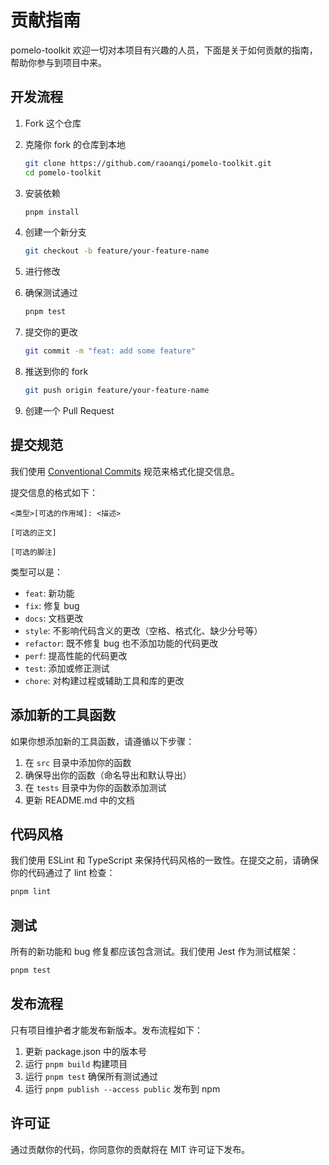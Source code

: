 # 贡献指南

pomelo-toolkit 欢迎一切对本项目有兴趣的人员，下面是关于如何贡献的指南，帮助你参与到项目中来。

## 开发流程

1. Fork 这个仓库
2. 克隆你 fork 的仓库到本地

   ```bash
   git clone https://github.com/raoanqi/pomelo-toolkit.git
   cd pomelo-toolkit
   ```

3. 安装依赖

   ```bash
   pnpm install
   ```

4. 创建一个新分支

   ```bash
   git checkout -b feature/your-feature-name
   ```

5. 进行修改
6. 确保测试通过

   ```bash
   pnpm test
   ```

7. 提交你的更改

   ```bash
   git commit -m "feat: add some feature"
   ```

8. 推送到你的 fork

   ```bash
   git push origin feature/your-feature-name
   ```

9. 创建一个 Pull Request

## 提交规范

我们使用 [Conventional Commits](https://www.conventionalcommits.org/) 规范来格式化提交信息。

提交信息的格式如下：

```text
<类型>[可选的作用域]: <描述>

[可选的正文]

[可选的脚注]
```

类型可以是：

- `feat`: 新功能
- `fix`: 修复 bug
- `docs`: 文档更改
- `style`: 不影响代码含义的更改（空格、格式化、缺少分号等）
- `refactor`: 既不修复 bug 也不添加功能的代码更改
- `perf`: 提高性能的代码更改
- `test`: 添加或修正测试
- `chore`: 对构建过程或辅助工具和库的更改

## 添加新的工具函数

如果你想添加新的工具函数，请遵循以下步骤：

1. 在 `src` 目录中添加你的函数
2. 确保导出你的函数（命名导出和默认导出）
3. 在 `tests` 目录中为你的函数添加测试
4. 更新 README.md 中的文档

## 代码风格

我们使用 ESLint 和 TypeScript 来保持代码风格的一致性。在提交之前，请确保你的代码通过了 lint 检查：

```bash
pnpm lint
```

## 测试

所有的新功能和 bug 修复都应该包含测试。我们使用 Jest 作为测试框架：

```bash
pnpm test
```

## 发布流程

只有项目维护者才能发布新版本。发布流程如下：

1. 更新 package.json 中的版本号
2. 运行 `pnpm build` 构建项目
3. 运行 `pnpm test` 确保所有测试通过
4. 运行 `pnpm publish --access public` 发布到 npm

## 许可证

通过贡献你的代码，你同意你的贡献将在 MIT 许可证下发布。
